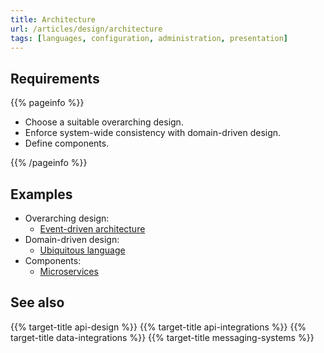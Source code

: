 ```yaml
---
title: Architecture
url: /articles/design/architecture
tags: [languages, configuration, administration, presentation]
---
```


## Requirements

{{% pageinfo %}}

* Choose a suitable overarching design.
* Enforce system-wide consistency with domain-driven design.
* Define components.

{{% /pageinfo %}}

## Examples

* Overarching design:
  * [Event-driven architecture](https://en.wikipedia.org/wiki/Event-driven_architecture)
* Domain-driven design:
  * [Ubiquitous language](https://martinfowler.com/bliki/UbiquitousLanguage.html)
* Components:
  * [Microservices](https://microservices.io/)

## See also

{{% target-title api-design %}}
{{% target-title api-integrations %}}
{{% target-title data-integrations %}}
{{% target-title messaging-systems %}}
